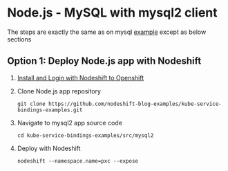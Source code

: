 # Node.js - MySQL with mysql2 client

The steps are exactly the same as on mysql [example](../mysql/README.md) except as below sections 

## Option 1: Deploy Node.js app with Nodeshift

1. [Install and Login with Nodeshift to Openshift](../../README.md#install-nodeshift)
1. Clone Node.js app repository

   ```
   git clone https://github.com/nodeshift-blog-examples/kube-service-bindings-examples.git
   ```

1. Navigate to mysql2 app source code

   ```
   cd kube-service-bindings-examples/src/mysql2
   ```

1. Deploy with Nodeshift
   ```
   nodeshift --namespace.name=pxc --expose
   ```
